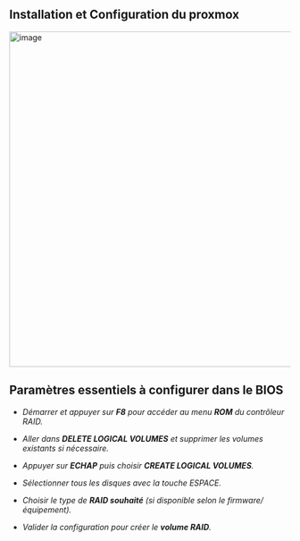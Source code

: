 ## Installation et Configuration du proxmox
<img width="1000" height="600" alt="image" src="https://github.com/user-attachments/assets/6bc14d75-c1a2-45b2-8e30-a6286d2011ba" />

## Paramètres essentiels à configurer dans le BIOS
- *Démarrer et appuyer sur **F8** pour accéder au menu **ROM** du contrôleur RAID.*

- *Aller dans **DELETE LOGICAL VOLUMES** et supprimer les volumes existants si nécessaire.*

- *Appuyer sur **ECHAP** puis choisir **CREATE LOGICAL VOLUMES**.*

- *Sélectionner tous les disques avec la touche ESPACE.*

- *Choisir le type de **RAID souhaité** (si disponible selon le firmware/équipement).*

- *Valider la configuration pour créer le **volume RAID**.*

